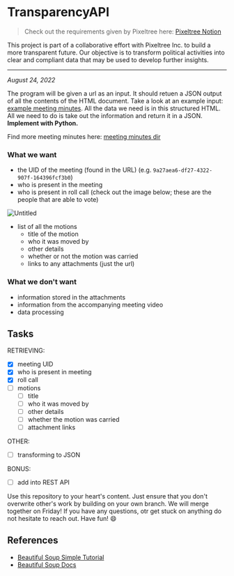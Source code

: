 # TransparencyAPI 

> Check out the requirements given by Pixeltree here: [Pixeltree Notion](https://pixeltree.notion.site/City-Council-Scraping-34a2f5a24d59400faf9a128f2653ebf2)

This project is part of a collaborative effort with Pixeltree Inc. to build a more transparent future. Our objective is to transform political activities into clear and compliant data that may be used to develop further insights.

---

*August 24, 2022*

The program will be given a url as an input. It should retuen a JSON output of all the contents of the HTML document. Take a look at an example input:
[example meeting minutes](https://pub-calgary.escribemeetings.com/Meeting.aspx?Id=9a27aea6-df27-4322-907f-164396fcf3b0&Agenda=PostMinutes&lang=English).
All the data we need is in this structured HTML. All we need to do is take out the information and return it in a JSON. **Implement with Python.**

Find more meeting minutes here: [meeting minutes dir](https://pub-calgary.escribemeetings.com/?Expanded=Audit%20Committee&Year=2022)

### What we want

- the UID of the meeting (found in the URL) (e.g. `9a27aea6-df27-4322-907f-164396fcf3b0`)
- who is present in the meeting
- who is present in roll call (check out the image below; these are the people that are able to vote)

![Untitled](https://pixeltree.notion.site/image/https%3A%2F%2Fs3-us-west-2.amazonaws.com%2Fsecure.notion-static.com%2Feaa43fa3-4202-4d4e-a8c7-41aca3afb547%2FUntitled.png?table=block&id=de67cb23-656c-452d-816e-203ccfe11102&spaceId=42923d5a-a9d1-4f96-bd75-1d60d5709922&width=2000&userId=&cache=v2)

- list of all the motions
    - title of the motion
    - who it was moved by
    - other details
    - whether or not the motion was carried
    - links to any attachments (just the url)

### What we don't want

- information stored in the attachments
- information from the accompanying meeting video
- data processing

## Tasks

RETRIEVING:
- [x] meeting UID
- [x] who is present in meeting
- [x] roll call
- [ ] motions
  - [ ] title
  - [ ] who it was moved by
  - [ ] other details
  - [ ] whether the motion was carried
  - [ ] attachment links

OTHER:
- [ ] transforming to JSON

BONUS:
- [ ] add into REST API

Use this repository to your heart's content. Just ensure that you don't overwrite other's work by building on your own branch. We will merge together on Friday! If you have any questions, otr get stuck on anything do not hesitate to reach out. Have fun! :smile:

## References
- [Beautiful Soup Simple Tutorial](https://realpython.com/beautiful-soup-web-scraper-python/)
- [Beautiful Soup Docs](https://www.crummy.com/software/BeautifulSoup/bs4/doc/)

